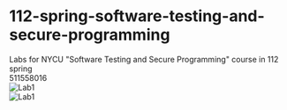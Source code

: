 # 112-spring-software-testing-and-secure-programming  
Labs for NYCU "Software Testing and Secure Programming" course in 112 spring  
511558016  
![Lab1](https://github.com/agtfsfhgsdf/112-spring-software-testing-and-secure-programming/actions/workflows/lab1.yml/badge.svg)  
![Lab1](https://github.com/agtfsfhgsdf/112-spring-software-testing-and-secure-programming/actions/workflows/PR.yml/badge.svg)
